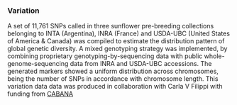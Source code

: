 ### Variation

A set of 11,761 SNPs called in three sunflower pre-breeding collections belonging to INTA (Argentina), INRA (France) and USDA-UBC (United States of America & Canada) was compiled to estimate the distribution pattern of global genetic diversity. A mixed genotyping strategy was implemented, by combining proprietary genotyping-by-sequencing data with public whole-genome-sequencing data from INRA and USDA-UBC accessions. The generated markers showed a uniform distribution across chromosomes, being the number of SNPs in accordance with chromosome length. This variation data data was produced in collaboration with Carla V Filippi with funding from [CABANA](https://www.cabana.online)
